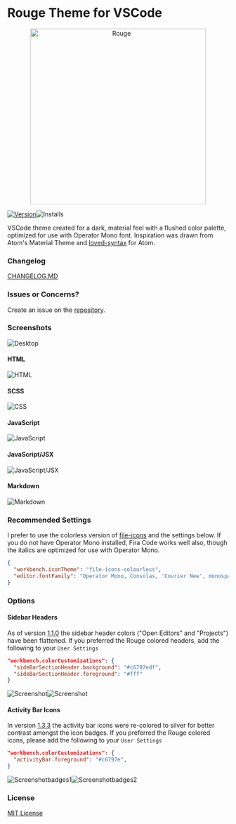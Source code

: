 # Rouge Theme for VSCode

<p align="center">
  <a href="https://github.com/josefaidt/rouge-theme">
    <img
      alt="Rouge"
      src="https://raw.githubusercontent.com/josefaidt/rouge-theme/master/img/banner.png"
      width="400"
    />
  </a>
</p>

[![Version](https://vsmarketplacebadge.apphb.com/version/josef.rouge-theme.svg)](https://marketplace.visualstudio.com/items?itemName=josef.rouge-theme)![Installs](https://vsmarketplacebadge.apphb.com/installs/josef.rouge-theme.svg)

VSCode theme created for a dark, material feel with a flushed color palette, optimized for use with Operator Mono font. 
Inspiration was drawn from Atom's Material Theme and [loved-syntax](https://github.com/DanielPintilei/atom-loved-syntax) for Atom.

### Changelog
[CHANGELOG.MD](https://github.com/josefaidt/rouge-theme/blob/master/CHANGELOG.md)

### Issues or Concerns?
Create an issue on the [repository](https://github.com/josefaidt/rouge-theme/issues).

### Screenshots
![Desktop](https://raw.githubusercontent.com/josefaidt/rouge-theme/master/img/rouge-desktop-1_4.png)

#### HTML
![HTML](https://raw.githubusercontent.com/josefaidt/rouge-theme/master/img/rouge-html-1_3_1.png)

#### SCSS
![CSS](https://raw.githubusercontent.com/josefaidt/rouge-theme/master/img/rouge-scss-1_4.png)

#### JavaScript
![JavaScript](https://raw.githubusercontent.com/josefaidt/rouge-theme/master/img/rouge-js-1_3_1.png)

#### JavaScript/JSX
![JavaScript/JSX](https://raw.githubusercontent.com/josefaidt/rouge-theme/master/img/rouge-jsx-1_2_3.png)

#### Markdown
![Markdown](https://raw.githubusercontent.com/josefaidt/rouge-theme/master/img/rouge-md-1_3_1.png)

### Recommended Settings
I prefer to use the colorless version of [file-icons](https://marketplace.visualstudio.com/items?itemName=file-icons.file-icons) and the settings below. If you do not have Operator Mono installed, Fira Code works well also, though the italics are optimized for use with Operator Mono.

```json
{
  "workbench.iconTheme": "file-icons-colourless",
  "editor.fontFamily": "Operator Mono, Consolas, 'Courier New', monospace"
}
```
    

### Options
#### Sidebar Headers
As of version [1.1.0](https://github.com/josefaidt/rouge-theme/blob/master/CHANGELOG.md#110---2017-10-11) the sidebar header colors ("Open Editors" and "Projects") have been flattened. If you preferred the Rouge colored headers, add the following to your `User Settings`

```json
"workbench.colorCustomizations": {
  "sideBarSectionHeader.background": "#c6797edf",
  "sideBarSectionHeader.foreground": "#fff"
}
```

![Screenshot](https://raw.githubusercontent.com/josefaidt/rouge-theme/master/img/screenshot04b.png)![Screenshot](https://raw.githubusercontent.com/josefaidt/rouge-theme/master/img/screenshot04a.png)

#### Activity Bar Icons
In version [1.3.3](https://github.com/josefaidt/rouge-theme/releases/tag/v1.3.3) the activity bar icons were re-colored to silver for better contrast amongst the icon badges. If you preferred the Rouge colored icons, please add the following to your `User Settings`
```json
"workbench.colorCustomizations": {
  "activityBar.foreground": "#c6797e",
}
```
![Screenshotbadges1](https://raw.githubusercontent.com/josefaidt/rouge-theme/master/img/rouge-ed-badges-1_3_2_small.png)![Screenshotbadges2](https://raw.githubusercontent.com/josefaidt/rouge-theme/master/img/rouge-ed-badges-1_3_3_small.png)

### License
[MIT License](./LICENSE)